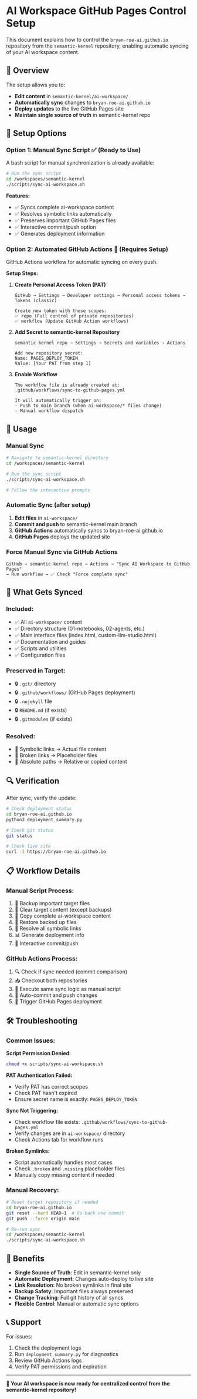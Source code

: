 # AI Workspace GitHub Pages Control Setup

This document explains how to control the `bryan-roe-ai.github.io` repository from the `semantic-kernel` repository, enabling automatic syncing of your AI workspace content.

## 🎯 Overview

The setup allows you to:

- **Edit content** in `semantic-kernel/ai-workspace/`
- **Automatically sync** changes to `bryan-roe-ai.github.io`
- **Deploy updates** to the live GitHub Pages site
- **Maintain single source of truth** in semantic-kernel repo

## 🔧 Setup Options

### Option 1: Manual Sync Script ✅ (Ready to Use)

A bash script for manual synchronization is already available:

```bash
# Run the sync script
cd /workspaces/semantic-kernel
./scripts/sync-ai-workspace.sh
```

**Features:**

- ✅ Syncs complete ai-workspace content
- ✅ Resolves symbolic links automatically
- ✅ Preserves important GitHub Pages files
- ✅ Interactive commit/push option
- ✅ Generates deployment information

### Option 2: Automated GitHub Actions 🚧 (Requires Setup)

GitHub Actions workflow for automatic syncing on every push.

**Setup Steps:**

1. **Create Personal Access Token (PAT)**

   ```
   GitHub → Settings → Developer settings → Personal access tokens → Tokens (classic)

   Create new token with these scopes:
   ✅ repo (Full control of private repositories)
   ✅ workflow (Update GitHub Action workflows)
   ```

2. **Add Secret to semantic-kernel Repository**

   ```
   semantic-kernel repo → Settings → Secrets and variables → Actions

   Add new repository secret:
   Name: PAGES_DEPLOY_TOKEN
   Value: [Your PAT from step 1]
   ```

3. **Enable Workflow**

   ```
   The workflow file is already created at:
   .github/workflows/sync-to-github-pages.yml

   It will automatically trigger on:
   - Push to main branch (when ai-workspace/* files change)
   - Manual workflow dispatch
   ```

## 🚀 Usage

### Manual Sync

```bash
# Navigate to semantic-kernel directory
cd /workspaces/semantic-kernel

# Run the sync script
./scripts/sync-ai-workspace.sh

# Follow the interactive prompts
```

### Automatic Sync (after setup)

1. **Edit files** in `ai-workspace/`
2. **Commit and push** to semantic-kernel main branch
3. **GitHub Actions** automatically syncs to bryan-roe-ai.github.io
4. **GitHub Pages** deploys the updated site

### Force Manual Sync via GitHub Actions

```
GitHub → semantic-kernel repo → Actions → "Sync AI Workspace to GitHub Pages"
→ Run workflow → ✅ Check "Force complete sync"
```

## 📂 What Gets Synced

### Included:

- ✅ All `ai-workspace/` content
- ✅ Directory structure (01-notebooks, 02-agents, etc.)
- ✅ Main interface files (index.html, custom-llm-studio.html)
- ✅ Documentation and guides
- ✅ Scripts and utilities
- ✅ Configuration files

### Preserved in Target:

- 🔒 `.git/` directory
- 🔒 `.github/workflows/` (GitHub Pages deployment)
- 🔒 `.nojekyll` file
- 🔒 `README.md` (if exists)
- 🔒 `.gitmodules` (if exists)

### Resolved:

- 🔗 Symbolic links → Actual file content
- 📁 Broken links → Placeholder files
- 🔄 Absolute paths → Relative or copied content

## 🔍 Verification

After sync, verify the update:

```bash
# Check deployment status
cd bryan-roe-ai.github.io
python3 deployment_summary.py

# Check git status
git status

# Check live site
curl -I https://bryan-roe-ai.github.io
```

## 📋 Workflow Details

### Manual Script Process:

1. 💾 Backup important target files
2. 🧹 Clear target content (except backups)
3. 📁 Copy complete ai-workspace content
4. 🔄 Restore backed up files
5. 🔗 Resolve all symbolic links
6. 📊 Generate deployment info
7. 💬 Interactive commit/push

### GitHub Actions Process:

1. 🔍 Check if sync needed (commit comparison)
2. 📥 Checkout both repositories
3. 🔄 Execute same sync logic as manual script
4. 🤖 Auto-commit and push changes
5. 📧 Trigger GitHub Pages deployment

## 🛠️ Troubleshooting

### Common Issues:

**Script Permission Denied:**

```bash
chmod +x scripts/sync-ai-workspace.sh
```

**PAT Authentication Failed:**

- Verify PAT has correct scopes
- Check PAT hasn't expired
- Ensure secret name is exactly: `PAGES_DEPLOY_TOKEN`

**Sync Not Triggering:**

- Check workflow file exists: `.github/workflows/sync-to-github-pages.yml`
- Verify changes are in `ai-workspace/` directory
- Check Actions tab for workflow runs

**Broken Symlinks:**

- Script automatically handles most cases
- Check `.broken` and `.missing` placeholder files
- Manually copy missing content if needed

### Manual Recovery:

```bash
# Reset target repository if needed
cd bryan-roe-ai.github.io
git reset --hard HEAD~1  # Go back one commit
git push --force origin main

# Re-run sync
cd /workspaces/semantic-kernel
./scripts/sync-ai-workspace.sh
```

## 🎉 Benefits

- **Single Source of Truth**: Edit in semantic-kernel only
- **Automatic Deployment**: Changes auto-deploy to live site
- **Link Resolution**: No broken symlinks in final site
- **Backup Safety**: Important files always preserved
- **Change Tracking**: Full git history of all syncs
- **Flexible Control**: Manual or automatic sync options

## 📞 Support

For issues:

1. Check the deployment logs
2. Run `deployment_summary.py` for diagnostics
3. Review GitHub Actions logs
4. Verify PAT permissions and expiration

---

**🚀 Your AI workspace is now ready for centralized control from the semantic-kernel repository!**

